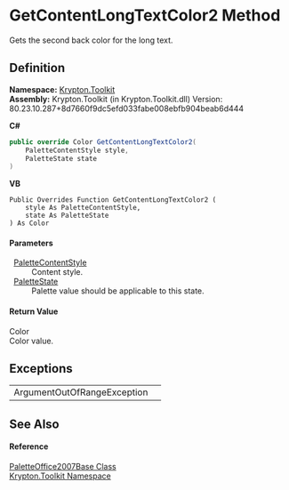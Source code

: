 # GetContentLongTextColor2 Method


Gets the second back color for the long text.



## Definition
**Namespace:** <a href="79d2eac2-21f4-54ff-7552-b20c33c30600.md">Krypton.Toolkit</a>  
**Assembly:** Krypton.Toolkit (in Krypton.Toolkit.dll) Version: 80.23.10.287+8d7660f9dc5efd033fabe008ebfb904beab6d444

**C#**
``` C#
public override Color GetContentLongTextColor2(
	PaletteContentStyle style,
	PaletteState state
)
```
**VB**
``` VB
Public Overrides Function GetContentLongTextColor2 ( 
	style As PaletteContentStyle,
	state As PaletteState
) As Color
```



#### Parameters
<dl><dt>  <a href="e51bbd11-7fb5-8388-9a31-63383b173303.md">PaletteContentStyle</a></dt><dd>Content style.</dd><dt>  <a href="93e626cd-00cf-240e-06c6-ab4d47e982ba.md">PaletteState</a></dt><dd>Palette value should be applicable to this state.</dd></dl>

#### Return Value
Color  
Color value.

## Exceptions
<table>
<tr>
<td>ArgumentOutOfRangeException</td>
<td /></tr>
</table>

## See Also


#### Reference
<a href="7e02c7f8-4693-a9be-d62a-317755ec89e3.md">PaletteOffice2007Base Class</a>  
<a href="79d2eac2-21f4-54ff-7552-b20c33c30600.md">Krypton.Toolkit Namespace</a>  
